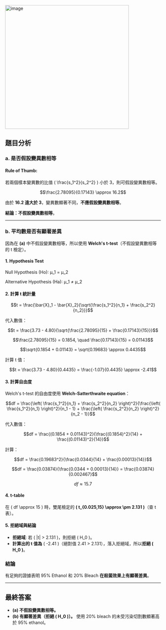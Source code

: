 <img width="400" alt="image" src="https://github.com/user-attachments/assets/f909a58b-57f0-4c06-929e-d1b1e758aa81" />  

## **題目分析**

### **a. 是否假設變異數相等**

#### **Rule of Thumb:**  
若兩個樣本變異數的比值 \( \frac{s_1^2}{s_2^2} \) 小於 3，則可假設變異數相等。

```math
\frac{2.78095}{0.17143} \approx 16.2
```

由於 **16.2 遠大於 3**，變異數顯著不同，**不應假設變異數相等**。

**結論：不假設變異數相等**。

---

### **b. 平均數是否有顯著差異**
因為在 **(a)** 中不假設變異數相等，所以使用 **Welch's t-test**（不假設變異數相等的 t 檢定）。

#### **1. Hypothesis Test**

Null Hypothesis (Ho): μ_1 = μ_2     

Alternative Hypothesis (Ha): μ_1 ≠ μ_2


#### **2. 計算 t 統計量**

```math
t = \frac{\bar{X}_1 - \bar{X}_2}{\sqrt{\frac{s_1^2}{n_1} + \frac{s_2^2}{n_2}}}
```

代入數值：

```math
t = \frac{3.73 - 4.80}{\sqrt{\frac{2.78095}{15} + \frac{0.17143}{15}}}
```

```math
\frac{2.78095}{15} = 0.1854, \quad \frac{0.17143}{15} = 0.01143
```

```math
\sqrt{0.1854 + 0.01143} = \sqrt{0.19683} \approx 0.4435
```

計算 t 值：

```math
t = \frac{3.73 - 4.80}{0.4435} = \frac{-1.07}{0.4435} \approx -2.41
```

#### **3. 計算自由度**
Welch's t-test 的自由度使用 **Welch-Satterthwaite equation**：

```math
df = \frac{\left( \frac{s_1^2}{n_1} + \frac{s_2^2}{n_2} \right)^2}{\frac{\left( \frac{s_1^2}{n_1} \right)^2}{n_1 - 1} + \frac{\left( \frac{s_2^2}{n_2} \right)^2}{n_2 - 1}}
```

代入數值：

```math
df = \frac{(0.1854 + 0.01143)^2}{\frac{(0.1854)^2}{14} + \frac{(0.01143)^2}{14}}
```

計算：

```math
df = \frac{0.19683^2}{\frac{0.0344}{14} + \frac{0.00013}{14}}
```

```math
df = \frac{0.03874}{\frac{0.0344 + 0.00013}{14}} = \frac{0.03874}{0.002467}
```

```math
df \approx 15.7
```

#### **4. t-table**
在 \( df \approx 15 \) 時，雙尾檢定的 **\( t_{0.025,15} \approx \pm 2.131 \)**（查 t 表）。

#### **5. 拒絕域與結論**
- **拒絕域**: 若 \( |t| > 2.131 \)，則拒絕 \( H_0 \)。
- **計算出的 t 值為** \( -2.41 \)（絕對值 2.41 > 2.131），落入拒絕域，所以**拒絕 \( H_0 \)**。

### **結論**
有足夠的證據表明 95% Ethanol 和 20% Bleach **在殺菌效果上有顯著差異**。

---

## **最終答案**
- **(a) 不假設變異數相等。**  
- **(b) 有顯著差異（拒絕 \( H_0 \)）。**
使用 20% bleach 的未受污染切割數顯著高於 95% ethanol。

